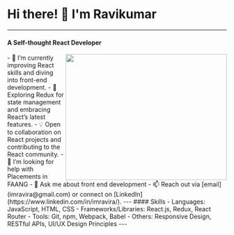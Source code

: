 # Hi there! 👋 I'm Ravikumar
---
#### A Self-thought React Developer
<img align="right" width="370" height="290" src="https://github.com/im-ravira/im-ravira/assets/121996576/a61e57fb-42d2-4f9e-992e-bc444548f472">
- 🚀  I’m currently improving React skills and diving into front-end development.
- 🌱 Exploring Redux for state management and embracing React’s latest features.
- 💡 Open to collaboration on React projects and contributing to the React community.
- 🤔 I’m looking for help with Placements in FAANG
- 💬  Ask me about front end development
- 📫 Reach out via [email](imravira@gmail.com) or connect on [LinkedIn](https://www.linkedin.com/in/imravira/).
---
#### Skills
- Languages: JavaScript, HTML, CSS
- Frameworks/Libraries: React.js, Redux, React Router
- Tools: Git, npm, Webpack, Babel
- Others: Responsive Design, RESTful APIs, UI/UX Design Principles
---








